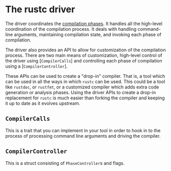 # The rustc driver

The driver coordinates the [compilation phases][comp_phases]. It handles all
the high-level coordination of the compilation process. It deals with
handling command-line arguments, maintaining compilation state, and invoking
each phase of compilation.

The driver also provides an API to allow for customization of the compilation
process. There are two main means of customization, high-level control of the
driver using [`CompilerCalls`] and controlling each phase of compilation using a
[`CompilerController`].

These APIs can be used to create a "drop-in" compiler. That is, a tool which
can be used in all the ways in which `rustc` can be used. This could be a tool
like `rustdoc`, or `rustfmt`, or a customized compiler which adds extra code
generation or analysis phases. Using the driver APIs to create a drop-in
replacement for `rustc` is much easier than forking the compiler and keeping
it up to date as it evolves upstream.

## `CompilerCalls`

This is a trait that you can implement in your tool in order to hook in to the
process of processing command line arguments and driving the compiler.

## `CompilerController`

This is a struct consisting of `PhaseController`s and flags.

[comp_phases]: #
